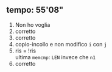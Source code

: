 ## tempo: 55'08"

1. Non ho voglia
2. corretto
3. corretto
4. copio-incollo e non modifico `i` con `j`
5. ris = !ris  
   ultima `memcmp`: `LEN` invece che `n1`
6. corretto
